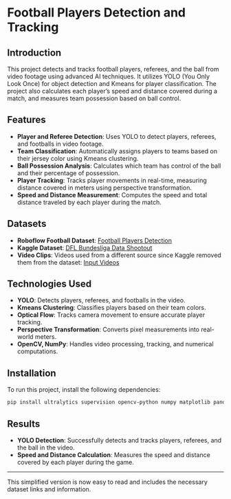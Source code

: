 

# Football Players Detection and Tracking

## Introduction
This project detects and tracks football players, referees, and the ball from video footage using advanced AI techniques. It utilizes YOLO (You Only Look Once) for object detection and Kmeans for player classification. The project also calculates each player’s speed and distance covered during a match, and measures team possession based on ball control.

## Features
- **Player and Referee Detection**: Uses YOLO to detect players, referees, and footballs in video footage.
- **Team Classification**: Automatically assigns players to teams based on their jersey color using Kmeans clustering.
- **Ball Possession Analysis**: Calculates which team has control of the ball and their percentage of possession.
- **Player Tracking**: Tracks player movements in real-time, measuring distance covered in meters using perspective transformation.
- **Speed and Distance Measurement**: Computes the speed and total distance traveled by each player during the match.

## Datasets
- **Roboflow Football Dataset**: [Football Players Detection](https://universe.roboflow.com/roboflow-jvuqo/football-players-detection-3zvbc/dataset/1)
- **Kaggle Dataset**: [DFL Bundesliga Data Shootout](https://www.kaggle.com/competitions/dfl-bundesliga-data-shootout/data?select=clips)
- **Video Clips**: Videos used from a different source since Kaggle removed them from the dataset: [Input Videos](https://github.com/Angad143/Football-Analysis-Projects/tree/main/Inputs_Videos)

## Technologies Used
- **YOLO**: Detects players, referees, and footballs in the video.
- **Kmeans Clustering**: Classifies players based on their team colors.
- **Optical Flow**: Tracks camera movement to ensure accurate player tracking.
- **Perspective Transformation**: Converts pixel measurements into real-world meters.
- **OpenCV, NumPy**: Handles video processing, tracking, and numerical computations.

## Installation
To run this project, install the following dependencies:
```bash
pip install ultralytics supervision opencv-python numpy matplotlib pandas
```

## Results
- **YOLO Detection**: Successfully detects and tracks players, referees, and the ball in the video.
- **Speed and Distance Calculation**: Measures the speed and distance covered by each player during the game.

---

This simplified version is now easy to read and includes the necessary dataset links and information.
